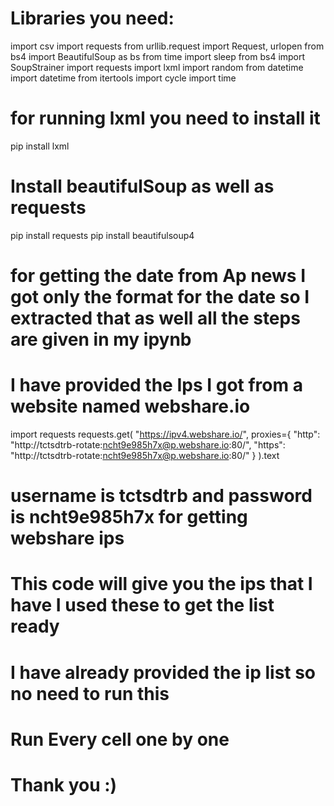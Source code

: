 # Libraries you need:
import csv
import requests
from urllib.request import Request, urlopen
from bs4 import BeautifulSoup as bs
from time import sleep
from bs4 import SoupStrainer
import requests
import lxml
import random
from datetime import datetime
from itertools import cycle
import time

# for running lxml you need to install it
pip install lxml

# Install beautifulSoup as well as requests
pip install requests
pip install beautifulsoup4

# for getting the date from Ap news I got only the format for the date so I extracted that as well all the steps are given in my ipynb

# I have provided the Ips I got from a website named webshare.io 
import requests
requests.get(
    "https://ipv4.webshare.io/",
    proxies={
        "http": "http://tctsdtrb-rotate:ncht9e985h7x@p.webshare.io:80/",
        "https": "http://tctsdtrb-rotate:ncht9e985h7x@p.webshare.io:80/"
    }
).text

# username is tctsdtrb and password is ncht9e985h7x for getting webshare ips

# This code will give you the ips that I have I used these to get the list ready
# I have already provided the ip list so no need to run this 
# Run Every cell one by one 
# Thank you :)